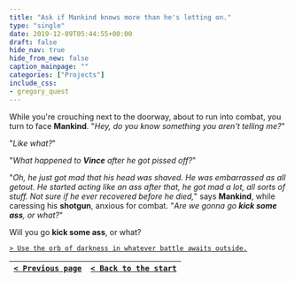 ```yaml
---
title: "Ask if Mankind knows more than he's letting on."
type: "single"
date: 2019-12-09T05:44:55+00:00
draft: false
hide_nav: true
hide_from_new: false
caption_mainpage: ""
categories: ["Projects"]
include_css:
- gregory_quest
---
```


While you're crouching next to the doorway, about to run into combat, you turn to face **Mankind**. "*Hey, do you know something you aren't telling me?*"

"*Like what?*"

"*What happened to **Vince** after he got pissed off?*"

"*Oh, he just got mad that his head was shaved. He was embarrassed as all getout. He started acting like an ass after that, he got mad a lot, all sorts of stuff. Not sure if he ever recovered before he died,*" says **Mankind**, while caressing his **shotgun**, anxious for combat. "*Are we gonna go **kick some ass**, or what?*"

Will you go **kick some ass**, or what?

[``> Use the orb of darkness in whatever battle awaits outside.``](../40)

|[``< Previous page``](../38)|[``< Back to the start``](../)|
|---|---|